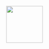 <p align="center"><img width="100" src="https://avatars.githubusercontent.com/u/80223711?s=400&u=2d604560d748252c1acb4b3cb9cca85a1d141913&v=4" /></p>
